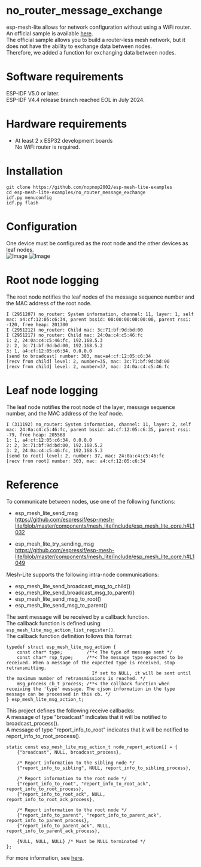 # no_router_message_exchange
esp-mesh-lite allows for network configuration without using a WiFi router.   
An official sample is available [here](https://github.com/espressif/esp-mesh-lite/tree/master/examples/no_router).   
The official sample allows you to build a router-less mesh network, but it does not have the ability to exchange data between nodes.   
Therefore, we added a function for exchanging data between nodes.   

# Software requirements
ESP-IDF V5.0 or later.   
ESP-IDF V4.4 release branch reached EOL in July 2024.   

# Hardware requirements
- At least 2 x ESP32 development boards   
	No WiFi router is required.

# Installation
```
git clone https://github.com/nopnop2002/esp-mesh-lite-examples
cd esp-mesh-lite-examples/no_router_message_exchange
idf.py menuconfig
idf.py flash
```

# Configuration   
One device must be configured as the root node and the other devices as leaf nodes.   
![Image](https://github.com/user-attachments/assets/28ee4b1b-541a-4bc0-9d20-4c70e0e60452)
![Image](https://github.com/user-attachments/assets/8fe1e1f7-25ef-478f-995f-4edbc4877df3)

# Root node logging
The root node notifies the leaf nodes of the message sequence number and the MAC address of the root node.   
```
I (2951207) no_router: System information, channel: 11, layer: 1, self mac: a4:cf:12:05:c6:34, parent bssid: 00:00:00:00:00:00, parent rssi: -120, free heap: 201300
I (2951212) no_router: Child mac: 3c:71:bf:9d:bd:00
I (2951217) no_router: Child mac: 24:0a:c4:c5:46:fc
1: 2, 24:0a:c4:c5:46:fc, 192.168.5.3
2: 2, 3c:71:bf:9d:bd:00, 192.168.5.2
3: 1, a4:cf:12:05:c6:34, 0.0.0.0
[send to broadcast] number: 303, mac=a4:cf:12:05:c6:34
[recv from child] level: 2, number=35, mac: 3c:71:bf:9d:bd:00
[recv from child] level: 2, number=37, mac: 24:0a:c4:c5:46:fc
```


# Leaf node logging
The leaf node notifies the root node of the layer, message sequence number, and the MAC address of the leaf node.
```
I (311192) no_router: System information, channel: 11, layer: 2, self mac: 24:0a:c4:c5:46:fc, parent bssid: a4:cf:12:05:c6:35, parent rssi: -79, free heap: 205568
1: 1, a4:cf:12:05:c6:34, 0.0.0.0
2: 2, 3c:71:bf:9d:bd:00, 192.168.5.2
3: 2, 24:0a:c4:c5:46:fc, 192.168.5.3
[send to root] level: 2, number: 37, mac: 24:0a:c4:c5:46:fc
[recv from root] number: 303, mac: a4:cf:12:05:c6:34
```


# Reference
To communicate between nodes, use one of the following functions:
- esp_mesh_lite_send_msg   
	https://github.com/espressif/esp-mesh-lite/blob/master/components/mesh_lite/include/esp_mesh_lite_core.h#L1032

- esp_mesh_lite_try_sending_msg   
	https://github.com/espressif/esp-mesh-lite/blob/master/components/mesh_lite/include/esp_mesh_lite_core.h#L1049


Mesh-Lite supports the following intra-node communications:
- esp_mesh_lite_send_broadcast_msg_to_child()
- esp_mesh_lite_send_broadcast_msg_to_parent()
- esp_mesh_lite_send_msg_to_root()
- esp_mesh_lite_send_msg_to_parent()

The sent message will be received by a callback function.   
The callback function is defined using ```esp_mesh_lite_msg_action_list_register()```.   
The callback function definition follows this format:   
```
typedef struct esp_mesh_lite_msg_action {
    const char* type;         /**< The type of message sent */
    const char* rsp_type;     /**< The message type expected to be received. When a message of the expected type is received, stop retransmitting.
                                If set to NULL, it will be sent until the maximum number of retransmissions is reached. */
    msg_process_cb_t process; /**< The callback function when receiving the 'type' message. The cjson information in the type message can be processed in this cb. */
} esp_mesh_lite_msg_action_t;
```

This project defines the following receive callbacks:   
A message of type "broadcast" indicates that it will be notified to broadcast_process().   
A message of type "report_info_to_root" indicates that it will be notified to report_info_to_root_process().   

```
static const esp_mesh_lite_msg_action_t node_report_action[] = {
    {"broadcast", NULL, broadcast_process},

    /* Report information to the sibling node */
    {"report_info_to_sibling", NULL, report_info_to_sibling_process},

    /* Report information to the root node */
    {"report_info_to_root", "report_info_to_root_ack", report_info_to_root_process},
    {"report_info_to_root_ack", NULL, report_info_to_root_ack_process},

    /* Report information to the root node */
    {"report_info_to_parent", "report_info_to_parent_ack", report_info_to_parent_process},
    {"report_info_to_parent_ack", NULL, report_info_to_parent_ack_process},

    {NULL, NULL, NULL} /* Must be NULL terminated */
};
```

For more information, see [here](https://github.com/espressif/esp-mesh-lite/blob/master/components/mesh_lite/include/esp_mesh_lite_core.h).   

